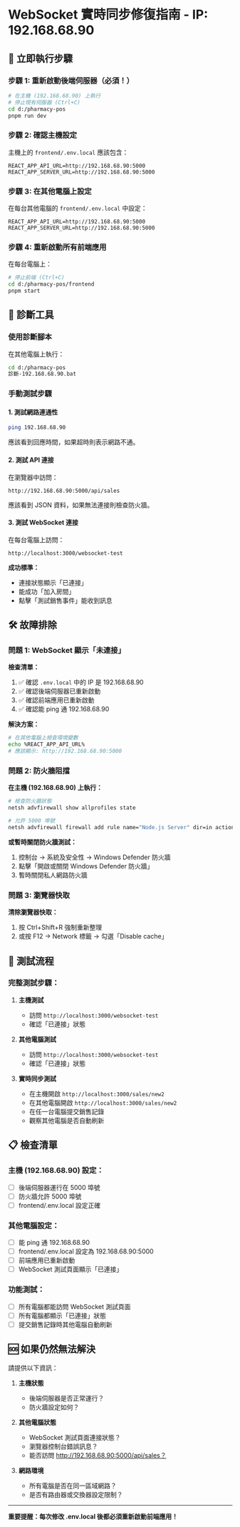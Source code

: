 # WebSocket 實時同步修復指南 - IP: 192.168.68.90

## 🚨 立即執行步驟

### 步驟 1: 重新啟動後端伺服器（必須！）
```bash
# 在主機 (192.168.68.90) 上執行
# 停止現有伺服器 (Ctrl+C)
cd d:/pharmacy-pos
pnpm run dev
```

### 步驟 2: 確認主機設定
主機上的 `frontend/.env.local` 應該包含：
```env
REACT_APP_API_URL=http://192.168.68.90:5000
REACT_APP_SERVER_URL=http://192.168.68.90:5000
```

### 步驟 3: 在其他電腦上設定
在每台其他電腦的 `frontend/.env.local` 中設定：
```env
REACT_APP_API_URL=http://192.168.68.90:5000
REACT_APP_SERVER_URL=http://192.168.68.90:5000
```

### 步驟 4: 重新啟動所有前端應用
在每台電腦上：
```bash
# 停止前端 (Ctrl+C)
cd d:/pharmacy-pos/frontend
pnpm start
```

## 🔧 診斷工具

### 使用診斷腳本
在其他電腦上執行：
```bash
cd d:/pharmacy-pos
診斷-192.168.68.90.bat
```

### 手動測試步驟

#### 1. 測試網路連通性
```bash
ping 192.168.68.90
```
應該看到回應時間，如果超時則表示網路不通。

#### 2. 測試 API 連接
在瀏覽器中訪問：
```
http://192.168.68.90:5000/api/sales
```
應該看到 JSON 資料，如果無法連接則檢查防火牆。

#### 3. 測試 WebSocket 連接
在每台電腦上訪問：
```
http://localhost:3000/websocket-test
```

**成功標準：**
- 連接狀態顯示「已連接」
- 能成功「加入房間」
- 點擊「測試銷售事件」能收到訊息

## 🛠️ 故障排除

### 問題 1: WebSocket 顯示「未連接」

**檢查清單：**
1. ✅ 確認 `.env.local` 中的 IP 是 192.168.68.90
2. ✅ 確認後端伺服器已重新啟動
3. ✅ 確認前端應用已重新啟動
4. ✅ 確認能 ping 通 192.168.68.90

**解決方案：**
```bash
# 在其他電腦上檢查環境變數
echo %REACT_APP_API_URL%
# 應該顯示: http://192.168.68.90:5000
```

### 問題 2: 防火牆阻擋

**在主機 (192.168.68.90) 上執行：**
```bash
# 檢查防火牆狀態
netsh advfirewall show allprofiles state

# 允許 5000 埠號
netsh advfirewall firewall add rule name="Node.js Server" dir=in action=allow protocol=TCP localport=5000
```

**或暫時關閉防火牆測試：**
1. 控制台 → 系統及安全性 → Windows Defender 防火牆
2. 點擊「開啟或關閉 Windows Defender 防火牆」
3. 暫時關閉私人網路防火牆

### 問題 3: 瀏覽器快取

**清除瀏覽器快取：**
1. 按 Ctrl+Shift+R 強制重新整理
2. 或按 F12 → Network 標籤 → 勾選「Disable cache」

## 🧪 測試流程

### 完整測試步驟：

1. **主機測試**
   - 訪問 `http://localhost:3000/websocket-test`
   - 確認「已連接」狀態

2. **其他電腦測試**
   - 訪問 `http://localhost:3000/websocket-test`
   - 確認「已連接」狀態

3. **實時同步測試**
   - 在主機開啟 `http://localhost:3000/sales/new2`
   - 在其他電腦開啟 `http://localhost:3000/sales/new2`
   - 在任一台電腦提交銷售記錄
   - 觀察其他電腦是否自動刷新

## 📋 檢查清單

### 主機 (192.168.68.90) 設定：
- [ ] 後端伺服器運行在 5000 埠號
- [ ] 防火牆允許 5000 埠號
- [ ] frontend/.env.local 設定正確

### 其他電腦設定：
- [ ] 能 ping 通 192.168.68.90
- [ ] frontend/.env.local 設定為 192.168.68.90:5000
- [ ] 前端應用已重新啟動
- [ ] WebSocket 測試頁面顯示「已連接」

### 功能測試：
- [ ] 所有電腦都能訪問 WebSocket 測試頁面
- [ ] 所有電腦都顯示「已連接」狀態
- [ ] 提交銷售記錄時其他電腦自動刷新

## 🆘 如果仍然無法解決

請提供以下資訊：

1. **主機狀態**
   - 後端伺服器是否正常運行？
   - 防火牆設定如何？

2. **其他電腦狀態**
   - WebSocket 測試頁面連接狀態？
   - 瀏覽器控制台錯誤訊息？
   - 能否訪問 http://192.168.68.90:5000/api/sales？

3. **網路環境**
   - 所有電腦是否在同一區域網路？
   - 是否有路由器或交換器設定限制？

---

**重要提醒：每次修改 .env.local 後都必須重新啟動前端應用！**